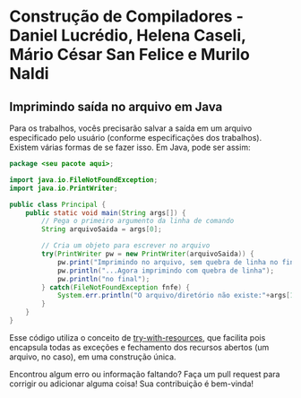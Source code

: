 # Construção de Compiladores - Daniel Lucrédio, Helena Caseli, Mário César San Felice e Murilo Naldi
## Imprimindo saída no arquivo em Java

Para os trabalhos, vocês precisarão salvar a saída em um arquivo especificado pelo usuário (conforme especificações dos trabalhos). Existem várias formas de se fazer isso. Em Java, pode ser assim:

```java
package <seu pacote aqui>;

import java.io.FileNotFoundException;
import java.io.PrintWriter;

public class Principal {
    public static void main(String args[]) {
        // Pega o primeiro argumento da linha de comando
        String arquivoSaida = args[0];

        // Cria um objeto para escrever no arquivo
        try(PrintWriter pw = new PrintWriter(arquivoSaida)) {
            pw.print("Imprimindo no arquivo, sem quebra de linha no final");
            pw.println("...Agora imprimindo com quebra de linha");
            pw.println("no final");
        } catch(FileNotFoundException fnfe) {
            System.err.println("O arquivo/diretório não existe:"+args[1]);
        }
    }
}
```

Esse código utiliza o conceito de [try-with-resources](https://www.baeldung.com/java-try-with-resources), que facilita pois encapsula todas as exceções e fechamento dos recursos abertos (um arquivo, no caso), em uma construção única.

Encontrou algum erro ou informação faltando? Faça um pull request para corrigir ou adicionar alguma coisa! Sua contribuição é bem-vinda!
